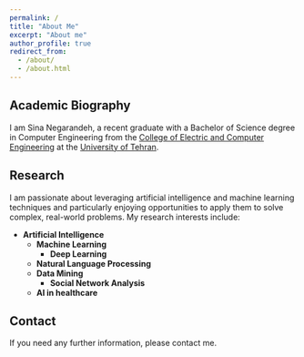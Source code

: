 ```yaml
---
permalink: /
title: "About Me"
excerpt: "About me"
author_profile: true
redirect_from: 
  - /about/
  - /about.html
---
```


## Academic Biography

I am Sina Negarandeh, a recent graduate with a Bachelor of Science degree in Computer Engineering from the [College of Electric and Computer Engineering](https://ece.ut.ac.ir/en/) at the [University of Tehran](https://ut.ac.ir/en).

## Research

I am passionate about leveraging artificial intelligence and machine learning techniques and particularly enjoying opportunities to apply them to solve complex, real-world problems. My research interests include:

- **Artificial Intelligence**
  - **Machine Learning**
    - **Deep Learning**
  - **Natural Language Processing**
  - **Data Mining**
    - **Social Network Analysis**
  - **AI in healthcare**

## Contact

If you need any further information, please contact me.
